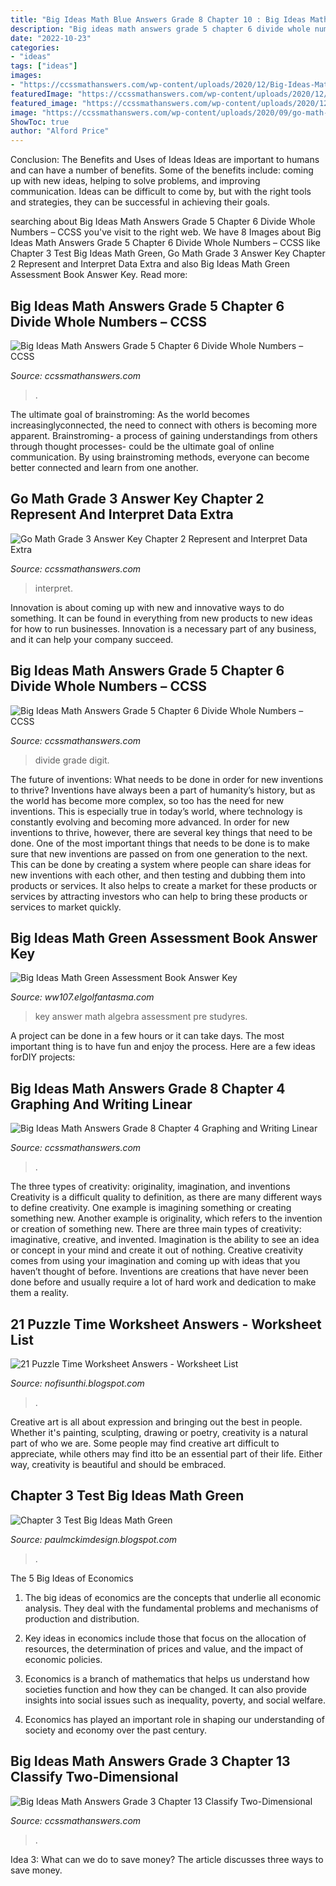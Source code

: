 ```yaml
---
title: "Big Ideas Math Blue Answers Grade 8 Chapter 10 : Big Ideas Math Answers Grade 8 Chapter 4 Graphing And Writing Linear"
description: "Big ideas math answers grade 5 chapter 6 divide whole numbers – ccss"
date: "2022-10-23"
categories:
- "ideas"
tags: ["ideas"]
images:
- "https://ccssmathanswers.com/wp-content/uploads/2020/12/Big-Ideas-Math-Answer-Key-Grade-5-Chapter-6-Divide-Whole-Numbers-6.6-1.jpg"
featuredImage: "https://ccssmathanswers.com/wp-content/uploads/2020/12/q26-300x245.jpg"
featured_image: "https://ccssmathanswers.com/wp-content/uploads/2020/12/Big-Ideas-Math-Answer-Key-Grade-5-Chapter-6-Divide-Whole-Numbers-6.6-1.jpg"
image: "https://ccssmathanswers.com/wp-content/uploads/2020/09/go-math-grade-3-chapter-2-represent-and-interpret-data-extra-practice-answer-key.jpeg"
ShowToc: true
author: "Alford Price"
---
```



Conclusion: The Benefits and Uses of Ideas
Ideas are important to humans and can have a number of benefits. Some of the benefits include: coming up with new ideas, helping to solve problems, and improving communication. Ideas can be difficult to come by, but with the right tools and strategies, they can be successful in achieving their goals.

	

		
searching about Big Ideas Math Answers Grade 5 Chapter 6 Divide Whole Numbers – CCSS you've visit to the right web. We have 8 Images about Big Ideas Math Answers Grade 5 Chapter 6 Divide Whole Numbers – CCSS like Chapter 3 Test Big Ideas Math Green, Go Math Grade 3 Answer Key Chapter 2 Represent and Interpret Data Extra and also Big Ideas Math Green Assessment Book Answer Key. Read more:
		
    
## Big Ideas Math Answers Grade 5 Chapter 6 Divide Whole Numbers – CCSS

<img loading=lazy src="https://ccssmathanswers.com/wp-content/uploads/2020/12/Big-Ideas-Math-Answer-Key-Grade-5-Chapter-6-Divide-Whole-Numbers-6.6-1.jpg" onerror="this.onerror=null;this.src='https://tse4.mm.bing.net/th?id=OIP.SRymRK-nOQz1jE0gVEZIZwHaDl&amp;pid=15.1';" alt="Big Ideas Math Answers Grade 5 Chapter 6 Divide Whole Numbers – CCSS">

_Source: ccssmathanswers.com_

>. 

	

The ultimate goal of brainstroming:
As the world becomes increasinglyconnected, the need to connect with others is becoming more apparent. Brainstroming- a process of gaining understandings from others through thought processes- could be the ultimate goal of online communication. By using brainstroming methods, everyone can become better connected and learn from one another.

    
## Go Math Grade 3 Answer Key Chapter 2 Represent And Interpret Data Extra

<img loading=lazy src="https://ccssmathanswers.com/wp-content/uploads/2020/09/go-math-grade-3-chapter-2-represent-and-interpret-data-extra-practice-answer-key.jpeg" onerror="this.onerror=null;this.src='https://tse1.mm.bing.net/th?id=OIP.o_R8JqA3rqjTcNGtVFLp_QHaEK&amp;pid=15.1';" alt="Go Math Grade 3 Answer Key Chapter 2 Represent and Interpret Data Extra">

_Source: ccssmathanswers.com_

>interpret. 

	

Innovation is about coming up with new and innovative ways to do something. It can be found in everything from new products to new ideas for how to run businesses. Innovation is a necessary part of any business, and it can help your company succeed.

    
## Big Ideas Math Answers Grade 5 Chapter 6 Divide Whole Numbers – CCSS

<img loading=lazy src="https://ccssmathanswers.com/wp-content/uploads/2020/12/Big-Ideas-Math-Answer-Key-Grade-5-Chapter-6-Divide-Whole-Numbers-6.7-3.jpg" onerror="this.onerror=null;this.src='https://tse3.mm.bing.net/th?id=OIP.SAjasPA4MH6vMOCaQFMBzgAAAA&amp;pid=15.1';" alt="Big Ideas Math Answers Grade 5 Chapter 6 Divide Whole Numbers – CCSS">

_Source: ccssmathanswers.com_

>divide grade digit. 

	

The future of inventions: What needs to be done in order for new inventions to thrive?
Inventions have always been a part of humanity’s history, but as the world has become more complex, so too has the need for new inventions. This is especially true in today’s world, where technology is constantly evolving and becoming more advanced. In order for new inventions to thrive, however, there are several key things that need to be done. 
One of the most important things that needs to be done is to make sure that new inventions are passed on from one generation to the next. This can be done by creating a system where people can share ideas for new inventions with each other, and then testing and dubbing them into products or services. It also helps to create a market for these products or services by attracting investors who can help to bring these products or services to market quickly.

    
## Big Ideas Math Green Assessment Book Answer Key

<img loading=lazy src="https://s1.studyres.com/store/data/012959547_1-d18c097a2626d7eb07027dec2f8686dc.png" onerror="this.onerror=null;this.src='https://tse2.mm.bing.net/th?id=OIP.I0C_GPhILofNnSPuNO_VsQHaKM&amp;pid=15.1';" alt="Big Ideas Math Green Assessment Book Answer Key">

_Source: ww107.elgolfantasma.com_

>key answer math algebra assessment pre studyres. 

	

A project can be done in a few hours or it can take days. The most important thing is to have fun and enjoy the process. Here are a few ideas forDIY projects: 

    
## Big Ideas Math Answers Grade 8 Chapter 4 Graphing And Writing Linear

<img loading=lazy src="https://ccssmathanswers.com/wp-content/uploads/2021/01/Big-Ideas-Math-Answer-Key-Grade-8-Chapter-4-Graphing-and-Writing-Linear-Equations-4.5-11-300x81.png" onerror="this.onerror=null;this.src='https://tse1.mm.bing.net/th?id=OIP.SJKo8Q7oY5IjWYA46HETJAAAAA&amp;pid=15.1';" alt="Big Ideas Math Answers Grade 8 Chapter 4 Graphing and Writing Linear">

_Source: ccssmathanswers.com_

>. 

	

The three types of creativity: originality, imagination, and inventions
Creativity is a difficult quality to definition, as there are many different ways to define creativity. One example is imagining something or creating something new. Another example is originality, which refers to the invention or creation of something new. 
There are three main types of creativity: imaginative, creative, and invented. Imagination is the ability to see an idea or concept in your mind and create it out of nothing. Creative creativity comes from using your imagination and coming up with ideas that you haven’t thought of before. Inventions are creations that have never been done before and usually require a lot of hard work and dedication to make them a reality.

    
## 21 Puzzle Time Worksheet Answers - Worksheet List

<img loading=lazy src="https://s2.studylib.net/store/data/010235696_1-d98b6dc29f095e7335a7523f655ad596.png" onerror="this.onerror=null;this.src='https://tse4.mm.bing.net/th?id=OIP.TmYFYLu1HZq4ZDcW1By9GAHaJl&amp;pid=15.1';" alt="21 Puzzle Time Worksheet Answers - Worksheet List">

_Source: nofisunthi.blogspot.com_

>. 

	

Creative art is all about expression and bringing out the best in people. Whether it's painting, sculpting, drawing or poetry, creativity is a natural part of who we are. Some people may find creative art difficult to appreciate, while others may find itto be an essential part of their life. Either way, creativity is beautiful and should be embraced.

    
## Chapter 3 Test Big Ideas Math Green

<img loading=lazy src="https://lh6.googleusercontent.com/proxy/cjX5yKBeg2RUHE5Ns_1m7Ac5OGC2OainxE0zkiemDfibTf5JwUsocmw6j2A24ur1N_5vOHqmgiG0gzQ83mJgmgZITubwPKcxdA=w1200-h630-p-k-no-nu" onerror="this.onerror=null;this.src='https://tse3.mm.bing.net/th?id=OIP.wcqu-SPfTIr_5asehK2pFgHaGA&amp;pid=15.1';" alt="Chapter 3 Test Big Ideas Math Green">

_Source: paulmckimdesign.blogspot.com_

>. 

	

The 5 Big Ideas of Economics
1. The big ideas of economics are the concepts that underlie all economic analysis. They deal with the fundamental problems and mechanisms of production and distribution.
2. Key ideas in economics include those that focus on the allocation of resources, the determination of prices and value, and the impact of economic policies.

3. Economics is a branch of mathematics that helps us understand how societies function and how they can be changed. It can also provide insights into social issues such as inequality, poverty, and social welfare.

4. Economics has played an important role in shaping our understanding of society and economy over the past century.

    
## Big Ideas Math Answers Grade 3 Chapter 13 Classify Two-Dimensional

<img loading=lazy src="https://ccssmathanswers.com/wp-content/uploads/2020/12/q26-300x245.jpg" onerror="this.onerror=null;this.src='https://tse3.mm.bing.net/th?id=OIP.lBbQuLxfeWDD549OXd-zRAAAAA&amp;pid=15.1';" alt="Big Ideas Math Answers Grade 3 Chapter 13 Classify Two-Dimensional">

_Source: ccssmathanswers.com_

>. 

	

Idea 3: What can we do to save money?
The article discusses three ways to save money.

